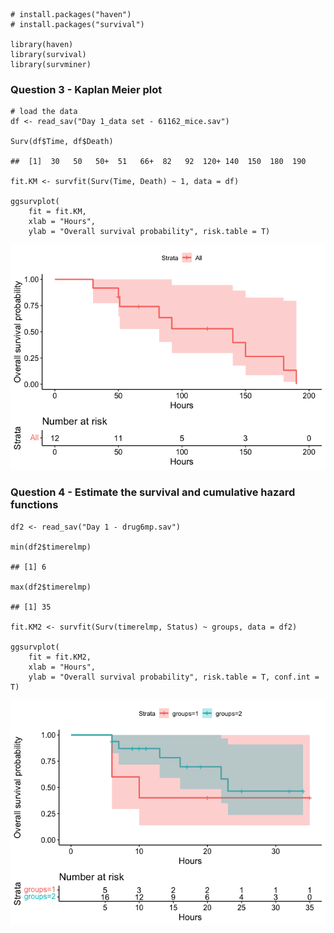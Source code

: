     # install.packages("haven")
    # install.packages("survival")

    library(haven)
    library(survival)
    library(survminer)

### Question 3 - Kaplan Meier plot

    # load the data
    df <- read_sav("Day 1_data set - 61162_mice.sav")

    Surv(df$Time, df$Death)

    ##  [1]  30   50   50+  51   66+  82   92  120+ 140  150  180  190

    fit.KM <- survfit(Surv(Time, Death) ~ 1, data = df)

    ggsurvplot(
        fit = fit.KM, 
        xlab = "Hours", 
        ylab = "Overall survival probability", risk.table = T)

![](Exercises-Day1_files/figure-markdown_strict/Kaplan-Meier%20curve-1.png)

### Question 4 - Estimate the survival and cumulative hazard functions

    df2 <- read_sav("Day 1 - drug6mp.sav")

    min(df2$timerelmp)

    ## [1] 6

    max(df2$timerelmp)

    ## [1] 35

    fit.KM2 <- survfit(Surv(timerelmp, Status) ~ groups, data = df2)

    ggsurvplot(
        fit = fit.KM2, 
        xlab = "Hours", 
        ylab = "Overall survival probability", risk.table = T, conf.int = T)

![](Exercises-Day1_files/figure-markdown_strict/KM%20curve-1.png)
